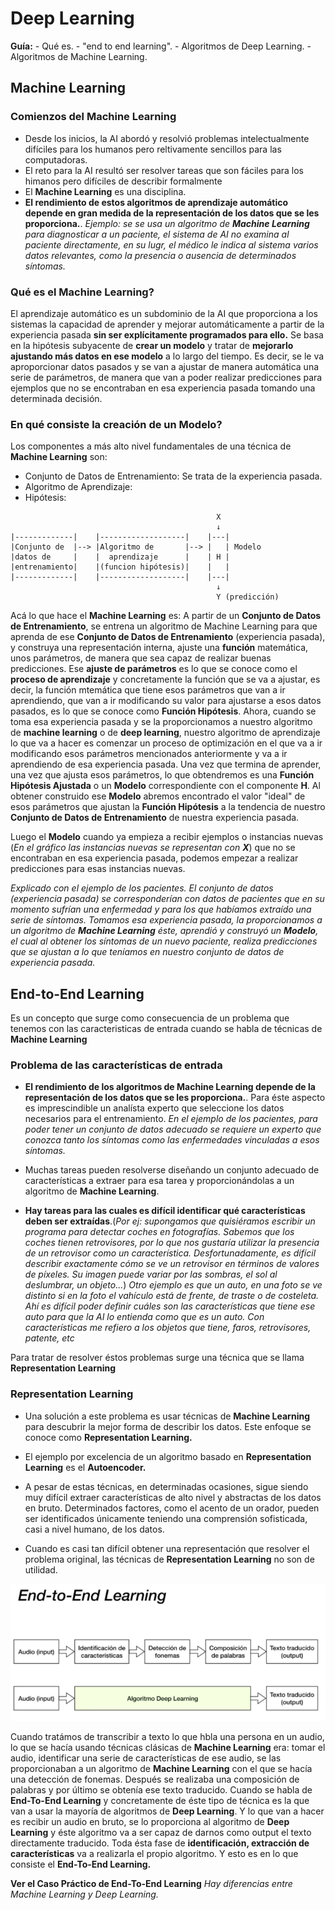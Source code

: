 # Deep Learning
**Guía:** - Qué es. - "end to end learning". - Algoritmos de Deep Learning. - Algoritmos de Machine Learning.

## Machine Learning

### Comienzos del Machine Learning
- Desde los inicios, la AI abordó y resolvió problemas intelectualmente difíciles para los humanos pero reltivamente sencillos para las computadoras.
- El reto para la AI resultó ser resolver tareas que son fáciles para los himanos pero difíciles de describir formalmente
- El **Machine Learning** es una disciplina.
- **El rendimiento de estos algoritmos de aprendizaje automático depende en gran medida de la representación de los datos que se les proporciona.**. *Ejemplo: se se usa un algoritmo de **Machine Learning** para diagnosticar a un paciente, el sistema de AI no examina al paciente directamente, en su lugr, el médico le indica al sistema varios datos relevantes, como la presencia o ausencia de determinados síntomas.*

### Qué es el Machine Learning?
El aprendizaje automático es un subdominio de la AI que proporciona a los sistemas la capacidad de aprender y mejorar automáticamente a partir de la experiencia pasada **sin ser explícitamente programados para ello.** Se basa en la hipótesis subyacente de **crear un modelo** y tratar de **mejorarlo ajustando más datos en ese modelo** a lo largo del tiempo.
Es decir, se le va  aproporcionar datos pasados y se van a ajustar de manera automática una serie de parámetros, de manera que van a poder realizar predicciones para ejemplos que no se encontraban en esa experiencia pasada tomando una determinada decisión.

### En qué consiste la creación de un Modelo?
Los componentes a más alto nivel fundamentales de una técnica de **Machine Learning** son:
- Conjunto de Datos de Entrenamiento: Se trata de la experiencia pasada.
- Algoritmo de Aprendizaje:
- Hipótesis:

~~~
                                              X
                                              ↓
|-------------|    |-------------------|    |---|
|Conjunto de  |--> |Algoritmo de       |--> |   | Modelo
|datos de     |    |  aprendizaje      |    | H |
|entrenamiento|    |(funcion hipótesis)|    |   |
|-------------|    |-------------------|    |---|
                                              ↓
                                              Y (predicción)
~~~

Acá lo que hace el **Machine Learning** es: 
A partir de un **Conjunto de Datos de Entrenamiento**, se entrena un algoritmo de Machine Learning para que aprenda de ese **Conjunto de Datos de Entrenamiento** (experiencia pasada), y construya una representación interna, ajuste una **función** matemática, unos parámetros, de manera que sea capaz de realizar buenas predicciones.
Ese **ajuste de parámetros** es lo que se conoce como el **proceso de aprendizaje** y concretamente la función que se va a ajustar, es decir, la función mtemática que tiene esos parámetros que van a ir aprendiendo, que van a ir modificando su valor para ajustarse a esos datos pasados, es lo que se conoce como **Función Hipótesis**.
Ahora, cuando se toma esa experiencia pasada y se la proporcionamos a nuestro algoritmo de **machine learning** o de **deep learning**, nuestro algoritmo de aprendizaje lo que va a hacer es comenzar un proceso de optimización en el que va a ir modificando esos parámetros mencionados anteriormente y va a ir aprendiendo de esa experiencia pasada.
Una vez que termina de aprender, una vez que ajusta esos parámetros, lo que obtendremos es una **Función Hipótesis Ajustada** o un **Modelo** correspondiente con el componente **H**.
Al obtener construido ese **Modelo** abremos encontrado el valor "ideal" de esos parámetros que ajustan la **Función Hipótesis** a la tendencia de nuestro **Conjunto de Datos de Entrenamiento** de nuestra experiencia pasada.

Luego el **Modelo** cuando ya empieza a recibir ejemplos o instancias nuevas (*En el gráfico las instancias nuevas se representan con **X***) que no se encontraban en esa experiencia pasada, podemos empezar a realizar predicciones para esas instancias nuevas.

*Explicado con el ejemplo de los pacientes.
El conjunto de datos (experiencia pasada) se corresponderían con datos de pacientes que en su momento sufrían una enfermedad y para los que habíamos extraído una serie de síntomas.*
*Tomamos esa experiencia pasada, la proporcionamos a un algoritmo de **Machine Learning** éste, aprendió y construyó un **Modelo**, el cual al obtener los síntomas de un nuevo paciente, realiza predicciones que se ajustan a lo que teníamos en nuestro conjunto de datos de experiencia pasada.*

## End-to-End Learning
Es un concepto que surge como consecuencia de un problema que tenemos con las caracteristicas de entrada cuando se habla de técnicas de **Machine Learning**

### Problema de las características de entrada
- **El rendimiento de los algoritmos de Machine Learning depende de la representación de los datos que se les proporciona.**. Para éste aspecto es imprescindible un analísta experto que seleccione los datos necesarios para el entrenamiento. *En el ejemplo de los pacientes, para poder tener un conjunto de datos adecuado se requiere un experto que conozca tanto los síntomas como las enfermedades vinculadas a esos síntomas.*

- Muchas tareas pueden resolverse diseñando un conjunto adecuado de características a extraer para esa tarea y proporcionándolas a un algoritmo de **Machine Learning**.

- **Hay tareas para las cuales es difícil identificar qué características deben ser extraídas**.(*Por ej: supongamos que quisiéramos escribir un programa para detectar coches en fotografías. Sabemos que los coches tienen retrovisores, por lo que nos gustaría utilizar la presencia de un retrovisor como un característica. Desfortunadamente, es difícil describir exactamente cómo se ve un retrovisor en términos de valores de píxeles. Su imagen puede variar por las sombras, el sol al deslumbrar, un objeto...*)
*Otro ejemplo es que un auto, en una foto se ve distinto si en la foto el vahículo está de frente, de traste o de costeleta. Ahí es difícil poder definir cuáles son las características que tiene ese auto para que la AI lo entienda como que es un auto. Con características me refiero a los objetos que tiene, faros, retrovisores, patente, etc*

Para tratar de resolver éstos problemas surge una técnica que se llama **Representation Learning**

### Representation Learning
- Una solución a este problema es usar técnicas de **Machine Learning** para descubrir la mejor forma de describir los datos. Este enfoque se conoce como **Representation Learning.**

- El ejemplo por excelencia de un algoritmo basado en **Representation Learning** es el **Autoencoder.**

- A pesar de estas técnicas, en determinadas ocasiones, sigue siendo muy difícil extraer características de alto nivel y abstractas de los datos en bruto. Determinados factores, como el acento de un orador, pueden ser identificados únicamente teniendo una comprensión sofisticada, casi a nivel humano, de los datos.

- Cuando es casi tan difícil obtener una representación que resolver el problema original, las técnicas de **Representation Learning** no son de utilidad.

![End-to-end](end-to-end.png)

Cuando tratámos de transcribir a texto lo que hbla una persona en un audio, lo que se hacía usando técnicas clásicas de **Machine Learning** era: tomar el audio, identificar una serie de características de ese audio, se las proporcionaban a un algoritmo de **Machine Learning** con el que se hacía una detección de fonemas. Después se realizaba una composición de palabras y por último se obtenía ese texto traducido.
Cuando se habla de **End-To-End Learning** y concretamente de éste tipo de técnica es la que van a usar la mayoría de algoritmos de **Deep Learning**.
Y lo que van a hacer es recibir un audio en bruto, se lo proporciona al algoritmo de **Deep Learning** y éste algoritmo va a ser capaz de darnos como output el texto directamente traducido.
Toda ésta fase de **identificación, extracción de características** va a realizarla el propio algoritmo. Y esto es en lo que consiste el **End-To-End Learning.**

**Ver el Caso Práctico de End-To-End Learning**
*Hay diferencias entre Machine Learning y Deep Learning.*
